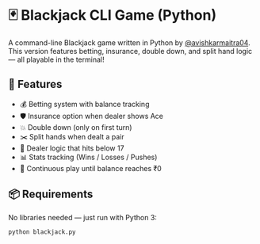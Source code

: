 # 🃏 Blackjack CLI Game (Python)

A command-line Blackjack game written in Python by [@avishkarmaitra04](https://github.com/avishkarmaitra04). This version features betting, insurance, double down, and split hand logic — all playable in the terminal!
## 🚀 Features

- 💰 Betting system with balance tracking
- 🛡 Insurance option when dealer shows Ace
- 💥 Double down (only on first turn)
- ✂️ Split hands when dealt a pair
- 🧠 Dealer logic that hits below 17
- 📊 Stats tracking (Wins / Losses / Pushes)
- 🔁 Continuous play until balance reaches ₹0

## 📦 Requirements

No libraries needed — just run with Python 3:

```bash
python blackjack.py

